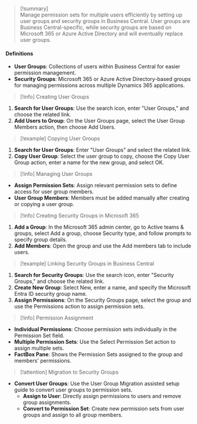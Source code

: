 
>[!summary]  
Manage permission sets for multiple users efficiently by setting up user groups and security groups in Business Central. User groups are Business Central-specific, while security groups are based on Microsoft 365 or Azure Active Directory and will eventually replace user groups.

#### Definitions
- **User Groups**: Collections of users within Business Central for easier permission management.
- **Security Groups**: Microsoft 365 or Azure Active Directory-based groups for managing permissions across multiple Dynamics 365 applications.

>[!info] Creating User Groups

1. **Search for User Groups**: Use the search icon, enter "User Groups," and choose the related link.
2. **Add Users to Group**: On the User Groups page, select the User Group Members action, then choose Add Users.

>[!example] Copying User Groups

1. **Search for User Groups**: Enter "User Groups" and select the related link.
2. **Copy User Group**: Select the user group to copy, choose the Copy User Group action, enter a name for the new group, and select OK.

>[!info] Managing User Groups

- **Assign Permission Sets**: Assign relevant permission sets to define access for user group members.
- **User Group Members**: Members must be added manually after creating or copying a user group.

>[!info] Creating Security Groups in Microsoft 365

1. **Add a Group**: In the Microsoft 365 admin center, go to Active teams & groups, select Add a group, choose Security type, and follow prompts to specify group details.
2. **Add Members**: Open the group and use the Add members tab to include users.

>[!example] Linking Security Groups in Business Central

1. **Search for Security Groups**: Use the search icon, enter "Security Groups," and choose the related link.
2. **Create New Group**: Select New, enter a name, and specify the Microsoft Entra ID security group name.
3. **Assign Permissions**: On the Security Groups page, select the group and use the Permissions action to assign permission sets.

>[!info] Permission Assignment

- **Individual Permissions**: Choose permission sets individually in the Permission Set field.
- **Multiple Permission Sets**: Use the Select Permission Set action to assign multiple sets.
- **FactBox Pane**: Shows the Permission Sets assigned to the group and members' permissions.

>[!attention] Migration to Security Groups

- **Convert User Groups**: Use the User Group Migration assisted setup guide to convert user groups to permission sets.
    - **Assign to User**: Directly assign permissions to users and remove group assignments.
    - **Convert to Permission Set**: Create new permission sets from user groups and assign to all group members.